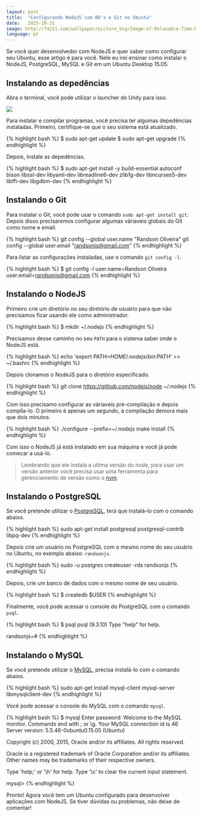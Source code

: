 ```yaml
---
layout: post
title:  "Configurando NodeJS com BD's e Git no Ubuntu"
date:   2015-10-31
image: http://74211.com/wallpaper/picture_big/Image-of-Relaxable-Time-MacBook-and-Coffee-Slowly-Running-Time.jpg
language: pt
---
```


Se você quer desenvolvedor com NodeJS e quer saber como configurar seu Ubuntu, esse artigo é para você. Nele eu irei ensinar como instalar o NodeJS, PostgreSQL, MySQL e Git em um Ubuntu Desktop 15.05.

## Instalando as depedências

Abra o terminal, você pode utilizar o launcher do Unity para isso.

![](https://nandovieira.com.br/media/ubuntu-ruby-setup/open-terminal.png)

Para instalar e compilar programas, você precisa ter algumas depedências instaladas. Primeiro, certifique-se que o seu sistema está atualizado.

{% highlight bash %}
$ sudo apt-get update
$ sudo apt-get upgrade
{% endhighlight %}

Depois, instale as depedências.

{% highlight bash %}
$ sudo apt-get install -y build-essential autoconf bison libssl-dev libyaml-dev libreadline6-dev zlib1g-dev libncurses5-dev libffi-dev libgdbm-dev
{% endhighlight %}

## Instalando o Git

Para instalar o Git, você pode usar o comando `sudo apt-get install git`. Depois disso precisaremos configurar algumas váriaveis globais do Git como nome e email.

{% highlight bash %}
git config --global user.name "Randson Oliveira"
git config --global user.email "randsonjs@gmail.com"
{% endhighlight %}

Para listar as configurações instaladas, use o comando `git config -l`.

{% highlight bash %}
$ git config -l
user.name=Randson Oliveira
user.email=randsonjs@gmail.com
{% endhighlight %}

## Instalando o NodeJS

Primeiro crie um diretório no seu diretório de usuário para que não precisamos ficar usando ele como administrador.

{% highlight bash %}
$ mkdir ~/.nodejs
{% endhighlight %}

Precisamos desse caminho no seu `PATH` para o sistema saber onde o NodeJS está.

{% highlight bash %}
echo 'export PATH=$HOME/.nodejs/bin:$PATH' >> ~/.bashrc
{% endhighlight %}

Depois clonamos o NodeJS para o diretório especificado.

{% highlight bash %}
git clone https://github.com/nodejs/node ~/.nodejs
{% endhighlight %}

Com isso precisamo configurar as váriaveis pré-compilação e depois compila-lo. O primeiro é apenas um segundo, a compilação demora mais que dois minutos.

{% highlight bash %}
./configure --prefix=~/.nodejs
make install
{% endhighlight %}

Com isso o NodeJS já está instalado em sua máquina e você já pode comecar a usá-lo.

> Lembrando que ele instala a ultima versão do node, para usar um versão anterior você precisa usar uma ferramenta para gerenciamento de versão como o [nvm](https://github.com/creationix/nvm).

## Instalando o PostgreSQL

Se você pretende utilizar o [PostgreSQL](http://postgresql.org/), terá que instalá-lo com o comando abaixo.

{% highlight bash %}
sudo apt-get install postgresql postgresql-contrib libpq-dev
{% endhighlight %}

Depois crie um usuário no PostgreSQL com o mesmo nome do seu usuário no Ubuntu, no exemplo abaixo: `randsonjs`.

{% highlight bash %}
sudo -u postgres createuser -rds randsonjs
{% endhighlight %}

Depois, crie um banco de dados com o mesmo nome de seu usuário.

{% highlight bash %}
$ createdb $USER
{% endhighlight %}

Finalmente, você pode acessar o console do PostgreSQL com o comando `psql`.

{% highlight bash %}
$ psql
psql (9.3.10)
Type "help" for help.

randsonjs=#
{% endhighlight %}

## Instalando o MySQL

Se você pretende utilizar o [MySQL](http://mysql.com/), precisa instalá-lo com o comando abaixo.

{% highlight bash %}
sudo apt-get install mysql-client mysql-server libmysqlclient-dev
{% endhighlight %}

Você pode acessar o console do MySQL com o comando `mysql`.

{% highlight bash %}
$ mysql
Enter password:
Welcome to the MySQL monitor.  Commands end with ; or \g.
Your MySQL connection id is 46
Server version: 5.5.46-0ubuntu0.15.05 (Ubuntu)

Copyright (c) 2000, 2015, Oracle and/or its affiliates. All rights reserved.

Oracle is a registered trademark of Oracle Corporation and/or its
affiliates. Other names may be trademarks of their respective
owners.

Type 'help;' or '\h' for help. Type '\c' to clear the current input statement.

mysql>
{% endhighlight %}

Pronto! Agora você tem um Ubuntu configurado para desenvolver aplicações com NodeJS. Se tiver dúvidas ou problemas, não deixe de comentar!
